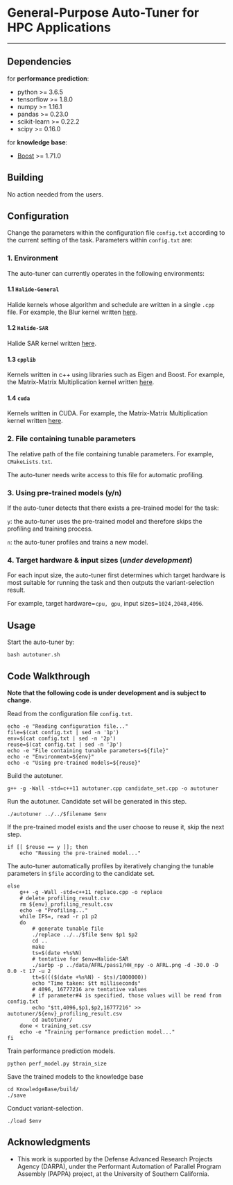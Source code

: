 # General-Purpose Auto-Tuner for HPC Applications

---

## Dependencies

for **performance prediction**:
* python >= 3.6.5
* tensorflow >= 1.8.0
* numpy >= 1.16.1
* pandas >= 0.23.0
* scikit-learn >= 0.22.2
* scipy >= 0.16.0

for **knowledge base**:
* [Boost](https://www.boost.org/) >= 1.71.0

## Building

No action needed from the users.

## Configuration

Change the parameters within the configuration file `config.txt` according to the current setting of the task. Parameters within `config.txt` are:

### 1. Environment

The auto-tuner can currently operates in the following environments:

#### 1.1 `Halide-General`

Halide kernels whose algorithm and schedule are written in a single `.cpp` file. For example, the Blur kernel written [here](https://github.com/Naifeng/Variant-Selection/blob/master/Halide/Blur/blur_cpu/experiments/blur_cpu.cpp). 

#### 1.2 `Halide-SAR`

Halide SAR kernel written [here](https://github.com/ISI-apex/halide-sar-app). 

#### 1.3 `cpplib`

Kernels written in c++ using libraries such as Eigen and Boost. For example, the Matrix-Matrix Multiplication kernel written [here](https://github.com/Naifeng/Augmented-Neural-Network/blob/master/data_generation/cpu/boost/MM_C_boost.cpp). 

#### 1.4 `cuda` 

Kernels written in CUDA. For example, the Matrix-Matrix Multiplication kernel written [here](https://github.com/Naifeng/Augmented-Neural-Network/blob/master/data_generation/cpu/boost/MM_C_boost.cpp). 

### 2. File containing tunable parameters

The relative path of the file containing tunable parameters. For example, `CMakeLists.txt`. 

The auto-tuner needs write access to this file for automatic profiling. 

### 3. Using pre-trained models (y/n)

If the auto-tuner detects that there exists a pre-trained model for the task:

`y`: the auto-tuner uses the pre-trained model and therefore skips the profiling and training process. 

`n`: the auto-tuner profiles and trains a new model. 

### 4. Target hardware & input sizes (*under development*) 

For each input size, the auto-tuner first determines which target hardware is most suitable for running the task and then outputs the variant-selection result.  

For example, target hardware=`cpu, gpu`, input sizes=`1024,2048,4096`. 

## Usage

Start the auto-tuner by:
```
bash autotuner.sh
```

## Code Walkthrough

**Note that the following code is under development and is subject to change.** 

Read from the configuration file `config.txt`.
```
echo -e "Reading configuration file..."
file=$(cat config.txt | sed -n '1p')
env=$(cat config.txt | sed -n '2p')
reuse=$(cat config.txt | sed -n '3p')
echo -e "File containing tunable parameters=${file}"
echo -e "Environment=${env}"
echo -e "Using pre-trained models=${reuse}"
```

Build the autotuner.
```
g++ -g -Wall -std=c++11 autotuner.cpp candidate_set.cpp -o autotuner
```

Run the autotuner. Candidate set will be generated in this step. 
```
./autotuner ../../$filename $env
```

If the pre-trained model exists and the user choose to reuse it, skip the next step. 
```
if [[ $reuse == y ]]; then
    echo "Reusing the pre-trained model..."
```

The auto-tuner automatically profiles by iteratively changing the tunable parameters in `$file` according to the candidate set. 
```
else 
    g++ -g -Wall -std=c++11 replace.cpp -o replace
    # delete profiling_result.csv
    rm ${env}_profiling_result.csv
    echo -e "Profiling..."
    while IFS=, read -r p1 p2
    do
        # generate tunable file 
        ./replace ../../$file $env $p1 $p2
        cd .. 
        make
        ts=$(date +%s%N)
        # tentative for $env=Halide-SAR
        ./sarbp -p ../data/AFRL/pass1/HH_npy -o AFRL.png -d -30.0 -D 0.0 -t 17 -u 2
        tt=$((($(date +%s%N) - $ts)/1000000))
        echo "Time taken: $tt milliseconds"
        # 4096, 16777216 are tentative values
        # if parameter#4 is specified, those values will be read from config.txt
        echo "$tt,4096,$p1,$p2,16777216" >> autotuner/${env}_profiling_result.csv
        cd autotuner/
    done < training_set.csv
    echo -e "Training performance prediction model..."
fi
```

Train performance prediction models.
```
python perf_model.py $train_size
```

Save the trained models to the knowledge base
```
cd KnowledgeBase/build/
./save
```

Conduct variant-selection.
```
./load $env
```

## Acknowledgments

* This work is supported by the Defense Advanced Research Projects Agency (DARPA), under the Performant Automation of Parallel Program Assembly (PAPPA) project, at the University of Southern California.